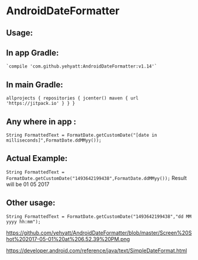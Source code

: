 # AndroidDateFormatter

## Usage: 

## In app Gradle:

    `compile 'com.github.yehyatt:AndroidDateFormatter:v1.14'`
   
## In main Gradle:
   
   `allprojects {
    repositories {
        jcenter()
        maven { url 'https://jitpack.io' }
                 }
               }`


## Any where in app :
`String FormattedText = FormatDate.getCustomDate("[date in milliseconds]",FormatDate.ddMMyy());`

## Actual Example:
`String FormattedText = FormatDate.getCustomDate("1493642199438",FormatDate.ddMMyy());`
Result will be 01 05 2017

## Other usage:
`String FormattedText = FormatDate.getCustomDate("1493642199438","dd MM yyyy hh:mm");`

https://github.com/yehyatt/AndroidDateFormatter/blob/master/Screen%20Shot%202017-05-01%20at%206.52.39%20PM.png

https://developer.android.com/reference/java/text/SimpleDateFormat.html
    

